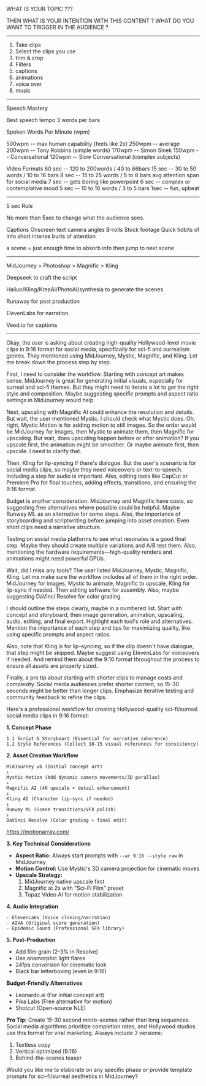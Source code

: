 
WHAT IS YOUR TOPIC ???

THEN WHAT IS YOUR INTENTION WITH THIS CONTENT ?
WHAT DO YOU WANT TO TRIGGER IN THE AUDIENCE ?

---


1. Take clips
2. Select the clips you use
3. trim & crop
4. Filters
5. captions
6. animations
7. voice over
8. music


---

Speech Mastery

Best speech tempo
3 words per bars

Spoken Words Per Minute (wpm)

500wpm -- max human capability (feels like 2x)
250wpm -- average
200wpm -- Tony Robbins (simple words)
170wpm -- Simon Sinek
150wpm -- Conversational
120wpm -- Slow Conversational (complex subjects)

Video Formats
60 sec -- 120 to 200words / 40 to 66bars
15 sec -- 30 to 50 words / 10 to 16 bars
8 sec -- 15 to 25 words / 5 to 8 bars avg attention span for social media
7 sec -- gets boring like powerpoint
6 sec -- complex or contemplative mood
5 sec -- 10 to 16 words / 3 to 5 bars
1sec -- fun, upbeat

---


5 sec Rule

No more than 5sec to change what the audience sees.

Captions
Onscreen text
camera angles
B-rolls
Stock footage
Quick tidbits of info
short intense burts of attention

a scene = just enough time to absorb info then jump to next scene


---


MidJourney > Photoshop > Magnific > Kling

Deepseek to craft the script


Hailuo/Kling/KreaAi/PhotoAI/synthesia to generate the scenes

Runaway for post production

ElevenLabs for narration

Veed.io for captions

----

<think>
Okay, the user is asking about creating high-quality Hollywood-level movie clips in 9:16 format for social media, specifically for sci-fi and surrealism genres. They mentioned using MidJourney, Mystic, Magnific, and Kling. Let me break down the process step by step.

First, I need to consider the workflow. Starting with concept art makes sense. MidJourney is great for generating initial visuals, especially for surreal and sci-fi themes. But they might need to iterate a lot to get the right style and composition. Maybe suggesting specific prompts and aspect ratio settings in MidJourney would help.

Next, upscaling with Magnific AI could enhance the resolution and details. But wait, the user mentioned Mystic. I should check what Mystic does. Oh, right, Mystic Motion is for adding motion to still images. So the order would be MidJourney for images, then Mystic to animate them, then Magnific for upscaling. But wait, does upscaling happen before or after animation? If you upscale first, the animation might be smoother. Or maybe animate first, then upscale. I need to clarify that.

Then, Kling for lip-syncing if there's dialogue. But the user's scenario is for social media clips, so maybe they need voiceovers or text-to-speech. Including a step for audio is important. Also, editing tools like CapCut or Premiere Pro for final touches, adding effects, transitions, and ensuring the 9:16 format.

Budget is another consideration. MidJourney and Magnific have costs, so suggesting free alternatives where possible could be helpful. Maybe Runway ML as an alternative for some steps. Also, the importance of storyboarding and scriptwriting before jumping into asset creation. Even short clips need a narrative structure.

Testing on social media platforms to see what resonates is a good final step. Maybe they should create multiple variations and A/B test them. Also, mentioning the hardware requirements—high-quality renders and animations might need powerful GPUs.

Wait, did I miss any tools? The user listed MidJourney, Mystic, Magnific, Kling. Let me make sure the workflow includes all of them in the right order. MidJourney for images, Mystic to animate, Magnific to upscale, Kling for lip-sync if needed. Then editing software for assembly. Also, maybe suggesting DaVinci Resolve for color grading.

I should outline the steps clearly, maybe in a numbered list. Start with concept and storyboard, then image generation, animation, upscaling, audio, editing, and final export. Highlight each tool's role and alternatives. Mention the importance of each step and tips for maximizing quality, like using specific prompts and aspect ratios.

Also, note that Kling is for lip-syncing, so if the clip doesn't have dialogue, that step might be skipped. Maybe suggest using ElevenLabs for voiceovers if needed. And remind them about the 9:16 format throughout the process to ensure all assets are properly sized.

Finally, a pro tip about starting with shorter clips to manage costs and complexity. Social media audiences prefer shorter content, so 15-30 seconds might be better than longer clips. Emphasize iterative testing and community feedback to refine the clips.
</think>

Here's a professional workflow for creating Hollywood-quality sci-fi/surreal social media clips in 9:16 format:

**1. Concept Phase**
```text
1.1 Script & Storyboard (Essential for narrative coherence)
1.2 Style References (Collect 10-15 visual references for consistency)
```

**2. Asset Creation Workflow**
```language:workflow
MidJourney v6 (Initial concept art)
↓
Mystic Motion (Add dynamic camera movements/3D parallax)
↓
Magnific AI (4K upscale + detail enhancement)
↓
Kling AI (Character lip-sync if needed)
↓
Runway ML (Scene transitions/VFX polish)
↓
DaVinci Resolve (Color grading + final edit)
```

https://motionarray.com/

**3. Key Technical Considerations**
- **Aspect Ratio:** Always start prompts with `--ar 9:16 --style raw` in MidJourney
- **Motion Control:** Use Mystic's 3D camera projection for cinematic moves
- **Upscale Strategy:**
  1. MidJourney native upscale first
  2. Magnific at 2x with "Sci-Fi Film" preset
  3. Topaz Video AI for motion stabilization

**4. Audio Integration**
```language:production
- ElevenLabs (Voice cloning/narration)
- AIVA (Original score generation)
- Epidemic Sound (Professional SFX library)
```

**5. Post-Production**
- Add film grain (2-3% in Resolve)
- Use anamorphic light flares
- 24fps conversion for cinematic look
- Black bar letterboxing (even in 9:16)

**Budget-Friendly Alternatives**
- Leonardo.ai (For initial concept art)
- Pika Labs (Free alternative for motion)
- Shotcut (Open-source NLE)

**Pro Tip:** Create 15-30 second micro-scenes rather than long sequences. Social media algorithms prioritize completion rates, and Hollywood studios use this format for viral marketing. Always include 3 versions:
1. Textless copy
2. Vertical optimized (9:16)
3. Behind-the-scenes teaser

Would you like me to elaborate on any specific phase or provide template prompts for sci-fi/surreal aesthetics in MidJourney?